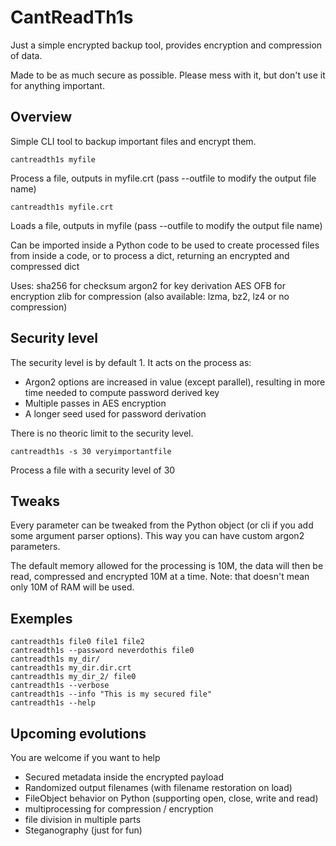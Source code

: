 # CantReadTh1s
Just a simple encrypted backup tool, provides encryption and compression of data.

Made to be as much secure as possible.
Please mess with it, but don't use it for anything important.

## Overview
Simple CLI tool to backup important files and encrypt them.
```
cantreadth1s myfile
```
Process a file, outputs in myfile.crt (pass --outfile <filename> to modify the output file name)
```
cantreadth1s myfile.crt
```
Loads a file, outputs in myfile (pass --outfile <filename> to modify the output file name)

Can be imported inside a Python code to be used to create processed files from inside a code, or to process a dict, returning an encrypted and compressed dict

Uses:
    sha256 for checksum
    argon2 for key derivation
    AES OFB for encryption
    zlib for compression    (also available: lzma, bz2, lz4 or no compression)

## Security level
The security level is by default 1. It acts on the process as:
- Argon2 options are increased in value (except parallel), resulting in more time needed to compute password derived key
- Multiple passes in AES encryption
- A longer seed used for password derivation

There is no theoric limit to the security level.
``` 
cantreadth1s -s 30 veryimportantfile
```
Process a file with a security level of 30

## Tweaks
Every parameter can be tweaked from the Python object (or cli if you add some argument parser options).
This way you can have custom argon2 parameters.

The default memory allowed for the processing is 10M, the data will then be read, compressed and encrypted 10M at a time.
Note: that doesn't mean only 10M of RAM will be used.

## Exemples
```
cantreadth1s file0 file1 file2
cantreadth1s --password neverdothis file0
cantreadth1s my_dir/
cantreadth1s my_dir.dir.crt
cantreadth1s my_dir_2/ file0
cantreadth1s --verbose
cantreadth1s --info "This is my secured file"
cantreadth1s --help
```

## Upcoming evolutions
You are welcome if you want to help
- Secured metadata inside the encrypted payload
- Randomized output filenames (with filename restoration on load)
- FileObject behavior on Python (supporting open, close, write and read)
- multiprocessing for compression / encryption
- file division in multiple parts
- Steganography (just for fun)


